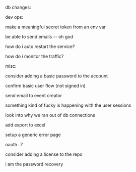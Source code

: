 db changes:


dev ops:

make a meaningful secret token from an env var

be able to send emails -- oh god

how do i auto restart the service?

how do i monitor the traffic?



misc:

consider adding a basic password to the account

confirm basic user flow (not signed in)

send email to event creator

something kind of fucky is happening with the user sessions

look into why we ran out of db connections

add export to excel

setup a generic error page

oauth ..?

consider adding a license to the repo

i am the password recovery

